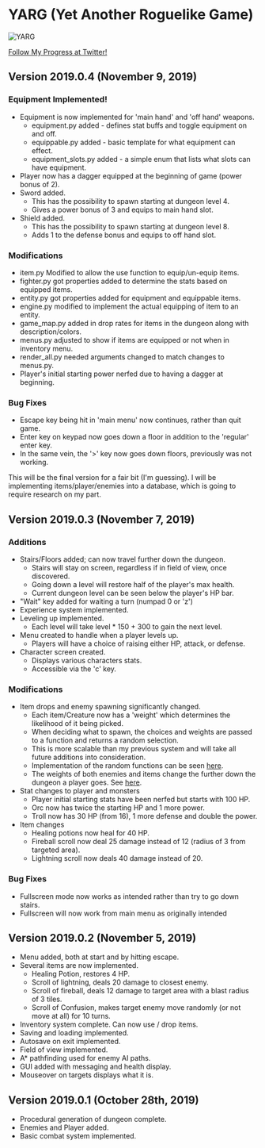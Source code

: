 # YARG (Yet Another Roguelike Game)

![YARG](https://i.imgur.com/LWV2Oa7.png)

[Follow My Progress at Twitter!](https://twitter.com/Beef_Studios)

## Version 2019.0.4 (November 9, 2019)
### Equipment Implemented!
- Equipment is now implemented for 'main hand' and 'off hand' weapons.
  - equipment.py added - defines stat buffs and toggle equipment on and off.
  - equippable.py added - basic template for what equipment can effect.
  - equipment_slots.py added - a simple enum that lists what slots can have equipment.
- Player now has a dagger equipped at the beginning of game (power bonus of 2).
- Sword added. 
  - This has the possibility to spawn starting at dungeon level 4.
  - Gives a power bonus of 3 and equips to main hand slot.
- Shield added. 
  - This has the possibility to spawn starting at dungeon level 8.
  - Adds 1 to the defense bonus and equips to off hand slot.
### Modifications
- item.py Modified to allow the use function to equip/un-equip items.
- fighter.py got properties added to determine the stats based on equipped items.
- entity.py got properties added for equipment and equippable items.
- engine.py modified to implement the actual equipping of item to an entity.
- game_map.py added in drop rates for items in the dungeon along with description/colors.
- menus.py adjusted to show if items are equipped or not when in inventory menu.
- render_all.py needed arguments changed to match changes to menus.py.
- Player's initial starting power nerfed due to having a dagger at beginning.
### Bug Fixes
- Escape key being hit in 'main menu' now continues, rather than quit game.
- Enter key on keypad now goes down a floor in addition to the 'regular' enter key.
- In the same vein, the '>' key now goes down floors, previously was not working.

This will be the final version for a fair bit (I'm guessing). I will be implementing 
items/player/enemies into a database, which is going to require research on my part.


## Version 2019.0.3 (November 7, 2019)
### Additions
- Stairs/Floors added; can now travel further down the dungeon.
  - Stairs will stay on screen, regardless if in field of view, once discovered.
  - Going down a level will restore half of the player's max health.
  - Current dungeon level can be seen below the player's HP bar.
- "Wait" key added for waiting a turn (numpad 0 or 'z')
- Experience system implemented.
- Leveling up implemented.
  - Each level will take level * 150 + 300 to gain the next level.
- Menu created to handle when a player levels up.
  - Players will have a choice of raising either HP, attack, or defense.
- Character screen created.
  - Displays various characters stats.
  - Accessible via the 'c' key.
### Modifications
- Item drops and enemy spawning significantly changed.
  - Each item/Creature now has a 'weight' which determines the likelihood of it being picked.
  - When deciding what to spawn, the choices and weights are passed to a function and returns a random selection.
  - This is more scalable than my previous system and will take all future additions into consideration.
  - Implementation of the random functions can be seen [here](https://github.com/beef-erikson/PythonBeefRogue/blob/master/src/random_utils.py).
  - The weights of both enemies and items change the further down the dungeon a player goes. See [here](https://github.com/beef-erikson/PythonBeefRogue/blob/master/src/map_objects/game_map.py).
- Stat changes to player and monsters
  - Player initial starting stats have been nerfed but starts with 100 HP.
  - Orc now has twice the starting HP and 1 more power.
  - Troll now has 30 HP (from 16), 1 more defense and double the power.
- Item changes
  - Healing potions now heal for 40 HP.
  - Fireball scroll now deal 25 damage instead of 12 (radius of 3 from targeted area).
  - Lightning scroll now deals 40 damage instead of 20.
### Bug Fixes
- Fullscreen mode now works as intended rather than try to go down stairs.
- Fullscreen will now work from main menu as originally intended

## Version 2019.0.2 (November 5, 2019)
- Menu added, both at start and by hitting escape.
- Several items are now implemented.
   - Healing Potion, restores 4 HP.
   - Scroll of lightning, deals 20 damage to closest enemy.
   - Scroll of fireball, deals 12 damage to target area with a blast radius of 3 tiles.
   - Scroll of Confusion, makes target enemy move randomly (or not move at all) for 10 turns.
- Inventory system complete. Can now use / drop items.
- Saving and loading implemented.
- Autosave on exit implemented.
- Field of view implemented.
- A* pathfinding used for enemy AI paths.
- GUI added with messaging and health display.
- Mouseover on targets displays what it is.

## Version 2019.0.1 (October 28th, 2019)
- Procedural generation of dungeon complete.
- Enemies and Player added.
- Basic combat system implemented.